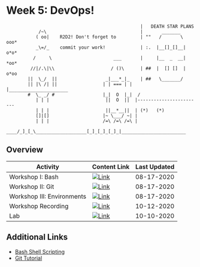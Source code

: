 # Week 5: DevOps!

```
                                                  |   DEATH STAR PLANS
            /~\                                   |       _______        
           ( oo|    R2D2! Don't forget to         | ""   /       \  ooo*
           _\=/_    commit your work!             | :.  |__[]_[]__| o*o*
          /     \                       ___       |     |__  _  __| *oo*
         //|/.\|\\                     / ()\      | ##  |  [] []  | o*oo
        ||  \_/  ||                  _|___*_|_    | ##   \_______/       
        || |\ /| ||                 | | === | |   |______________________
        #  \_ _/ #                  |_|  O  |_|  /                       
           | | |                     ||  O  ||  |------------------------
           | | |                     ||__*__||  | (*)   (*)                 
           []|[]                    |~ \___/ ~| |                         
           | | |                    /=\ /=\ /=\ |                        
      ____/_]_[_\___________________[_]_[_]_[_]_|________________________
```

## Overview
| **Activity**                   | Content Link    | Last Updated |
| ---------------                | --------------- | ----------   |
| Workshop I: Bash | [![Link](../tools/buttons/open-markdown.svg)](workshop/bash.md) | 08-17-2020 | 
| Workshop II: Git     | [![Link](../tools/buttons/open-markdown.svg)](workshop/git.md) | 08-17-2020 | 
| Workshop III: Environments | [![Link](../tools/buttons/open-markdown.svg)](workshop/venv.md) | 08-17-2020 | 
| Workshop Recording                 | [![Link](../tools/buttons/open-zoom.svg)](https://virginia.zoom.us/rec/play/B0wubFfDmAkYzqYglFhWjk2kJySH_uAJS1-a1rx7pHqDMobfpyVCQAyLeILXK22pN7rx_VKmHvyF87w.UP6cuwBeBu2BRkAe) | 10-12-2020 | 
| Lab                            | [![Link](../tools/buttons/open-article.svg)](lab/README.md)  | 10-10-2020 |

## Additional Links
- [Bash Shell Scripting](https://en.wikibooks.org/wiki/Bash_Shell_Scripting#Introduction) 
- [Git Tutorial](https://github.com/jlord/git-it-electron)

